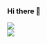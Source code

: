 ### Hi there 👋

<!--
**Anthony-Raf/anthony-raf** is a ✨ _special_ ✨ repository because its `README.md` (this file) appears on your GitHub profile.

Here are some ideas to get you started:

- 🔭 I’m currently working on ...
- 🌱 I’m currently learning ...
- 👯 I’m looking to collaborate on ...
- 🤔 I’m looking for help with ...
- 💬 Ask me about ...
- 📫 How to reach me: ...
- 😄 Pronouns: ...
- ⚡ Fun fact: ...
-->

<p>
<img src="https://github-readme-stats.vercel.app/api?username=Anthony-Raf&show_icons=true&theme=graywhite"><br>
<img src="https://github-readme-stats.vercel.app/api/top-langs/?username=Anthony-Raf&theme=graywhite">
<p>





